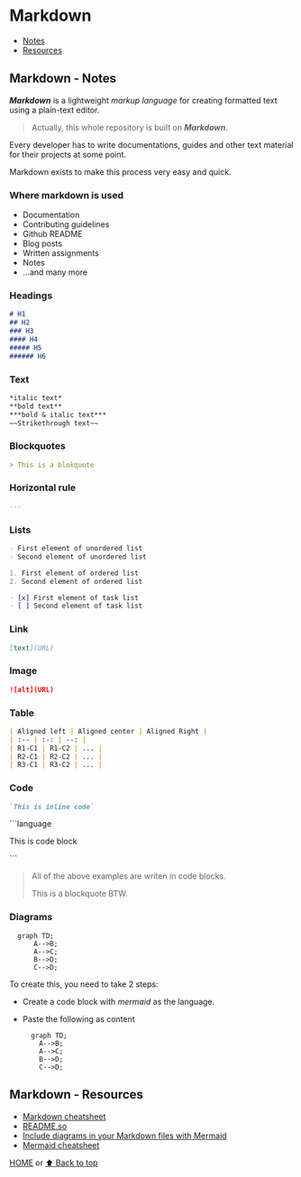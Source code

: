 # Markdown

- [Notes](#markdown---notes)
- [Resources](#markdown---resources)

## Markdown - Notes

***Markdown*** is a lightweight *markup language* for creating formatted text using a plain-text editor.

> Actually, this whole repository is built on ***Markdown***.

Every developer has to write documentations, guides and other text material for their projects at some point.

Markdown exists to make this process very easy and quick.

### Where markdown is used

- Documentation
- Contributing guidelines
- Github README
- Blog posts
- Written assignments
- Notes
- ...and many more

### Headings

```markdown
# H1
## H2
### H3
#### H4
##### H5
###### H6
```

### Text

```markdown
*italic text*
**bold text**
***bold & italic text***
~~Strikethrough text~~
```

### Blockquotes

```markdown
> This is a blokquote
```

### Horizontal rule

```markdown
---
```

### Lists

```markdown
- First element of unordered list
- Second element of unordered list

1. First element of ordered list
2. Second element of ordered list

- [x] First element of task list
- [ ] Second element of task list
```

### Link

```markdown
[text](URL)
```

### Image

```markdown
![alt](URL)
```

### Table

```markdown
| Aligned left | Aligned center | Aligned Right |
| :-- | :-: | --: |
| R1-C1 | R1-C2 | ... |
| R2-C1 | R2-C2 | ... |
| R3-C1 | R3-C2 | ... |
```

### Code

```markdown
`This is inline code`
```

\`\`\`language

This is code block

\`\`\`

> All of the above examples are writen in code blocks.
>
> This is a blockquote BTW.

### Diagrams

```mermaid
  graph TD;
      A-->B;
      A-->C;
      B-->D;
      C-->D;
```

To create this, you need to take 2 steps:

- Create a code block with *mermaid* as the language.
- Paste the following as content

  ```text
    graph TD;
      A-->B;
      A-->C;
      B-->D;
      C-->D;
  ```

## Markdown - Resources

- [Markdown cheatsheet](https://www.markdownguide.org/cheat-sheet/)
- [README.so](https://readme.so/editor)
- [Include diagrams in your Markdown files with Mermaid](https://github.blog/2022-02-14-include-diagrams-markdown-files-mermaid/)
- [Mermaid cheatsheet](https://jojozhuang.github.io/tutorial/mermaid-cheat-sheet/)

[HOME](https://github.com/Stratis-Dermanoutsos/Full-Stack-Notes#full-stack-notes) or [⬆ Back to top](#markdown)
